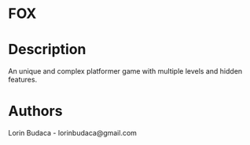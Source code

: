 # FOX

<h1> Description </h1>
  <p> An unique and complex platformer game with multiple levels and hidden features.<p>

<h1> Authors </h1>
  <p>Lorin Budaca - lorinbudaca@gmail.com</p>
